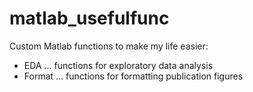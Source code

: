 # matlab_usefulfunc
Custom Matlab functions to make my life easier:
- EDA ... functions for exploratory data analysis
- Format ... functions for formatting publication figures
